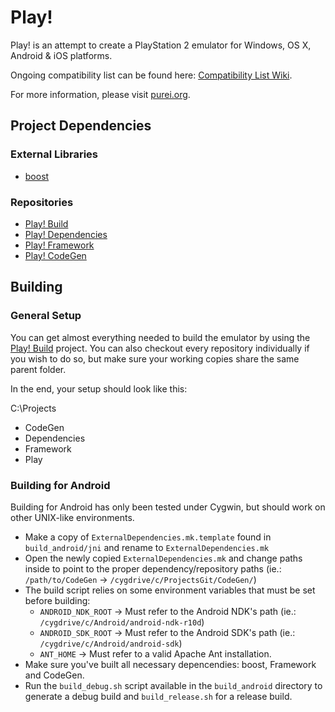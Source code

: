 # Play!

Play! is an attempt to create a PlayStation 2 emulator for Windows, OS X, Android & iOS platforms.

Ongoing compatibility list can be found here: [Compatibility List Wiki](https://github.com/jpd002/Play-/wiki/Compatible-games).

For more information, please visit [purei.org](http://purei.org).

## Project Dependencies ##

### External Libraries ###
- [boost](http://boost.org)

### Repositories ###
- [Play! Build](https://github.com/jpd002/Play-Build)
- [Play! Dependencies](https://github.com/jpd002/Play-Dependencies)
- [Play! Framework](https://github.com/jpd002/Play--Framework) 
- [Play! CodeGen](https://github.com/jpd002/Play--CodeGen)

## Building ##

### General Setup ###

You can get almost everything needed to build the emulator by using the [Play! Build](https://github.com/jpd002/Play-Build) project. You can also checkout every repository individually if you wish to do so, but make sure your working copies share the same parent folder.

In the end, your setup should look like this:

C:\Projects
- CodeGen
- Dependencies
- Framework
- Play


### Building for Android ###

Building for Android has only been tested under Cygwin, but should work on other UNIX-like environments.

- Make a copy of `ExternalDependencies.mk.template` found in `build_android/jni` and rename to `ExternalDependencies.mk`
- Open the newly copied `ExternalDependencies.mk` and change paths inside to point to the proper dependency/repository paths (ie.: `/path/to/CodeGen` -> `/cygdrive/c/ProjectsGit/CodeGen/`)
- The build script relies on some environment variables that must be set before building:
	- `ANDROID_NDK_ROOT` -> Must refer to the Android NDK's path (ie.: `/cygdrive/c/Android/android-ndk-r10d`)
	- `ANDROID_SDK_ROOT` -> Must refer to the Android SDK's path (ie.: `/cygdrive/c/Android/android-sdk`)
	- `ANT_HOME` -> Must refer to a valid Apache Ant installation.
- Make sure you've built all necessary depencendies: boost, Framework and CodeGen.
- Run the `build_debug.sh` script available in the `build_android` directory to generate a debug build and `build_release.sh` for a release build.
